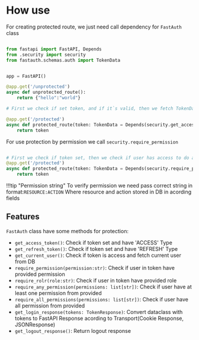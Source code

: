 # How use

For creating protected route, we just need call dependency for `FastAuth` class

``` python

from fastapi import FastAPI, Depends
from .security import security
from fastauth.schemas.auth import TokenData


app = FastAPI()

@app.get('/unprotected')
async def unprotected_route():
    return {"hello":"world"}

# First we check if set token, and if it`s valid, then we fetch TokenData and return it.

@app.get('/protected')
async def protected_route(token: TokenData = Depends(security.get_access_token())):
    return token

```

For use protection by permission we call `security.require_permission`

``` python

# First we check if token set, then we check if user has access to do action in resource, then return TokenData
@app.get('/protected')
async def protected_route(token: TokenData = Depends(security.require_permission("resource:read"))):
    return token

```

!!!tip "Permission string"
    To verify permission we need pass correct string in format:`RESOURCE:ACTION`
    Where resource and action stored in DB in acording fields
    
## Features

`FastAuth` class have some methods for protection:

- `get_access_token()`: Check if token set and have 'ACCESS' Type
- `get_refresh_token()`: Check if token set and have 'REFRESH' Type
- `get_current_user()`: Check if token is access and fetch current user from DB
- `require_permission(permission:str)`: Check if user in token have provided permission
- `require_rolr(role:str)`: Check if user in token have provided role
- `require_any_permission(permissions: list[str])`: Check if user have at least one permission from provided
- `require_all_permissions(permissions: list[str])`: Check if user have all permission from provided
- `get_login_response(tokens: TokenResponse)`: Convert dataclass with tokens to FastAPI Response acording to Transport(Cookie Response, JSONResponse)
- `get_logout_response()`: Return logout response